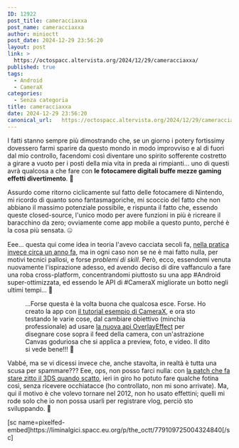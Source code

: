 ```yaml
---
ID: 12922
post_title: cameracciaxxa
post_name: cameracciaxxa
author: minioctt
post_date: 2024-12-29 23:56:20
layout: post
link: >
  https://octospacc.altervista.org/2024/12/29/cameracciaxxa/
published: true
tags:
  - Android
  - CameraX
categories:
  - Senza categoria
title: cameracciaxxa
date: 2024-12-29 23:56:20
canonical_url:   https://octospacc.altervista.org/2024/12/29/cameracciaxxa/
---
```

<!-- wp:paragraph -->
<p>I fatti stanno sempre più dimostrando che, se un giorno i potery fortissimy dovessero farmi sparire da questo mondo in modo improvviso e al di fuori dal mio controllo, facendomi così diventare uno spirito sofferente costretto a girare a vuoto per i posti della mia vita in preda ai rimpianti... uno di questi avrà qualcosa a che fare con <strong>le fotocamere digitali buffe mezze gaming effetti divertimento</strong>. 👻</p>
<!-- /wp:paragraph -->

<!-- wp:paragraph -->
<p>Assurdo come ritorno ciclicamente sul fatto delle fotocamere di Nintendo, mi ricordo di quanto sono fantasmagoriche, mi scoccio del fatto che non abbiano il massimo potenziale possibile, e rispunta il fatto che, essendo queste closed-source, l'unico modo per avere funzioni in più è ricreare il baracchino da zero; ovviamente come app mobile a questo punto, perché è la cosa più sensata. 🤐</p>
<!-- /wp:paragraph -->

<!-- wp:paragraph -->
<p>Eee... questa qui come idea in teoria l'avevo cacciata secoli fa, <a href="/microblog-mirror/2024/03/14/altri-progetti-senza-fine/">nella pratica invece circa un anno fa</a>, ma in ogni caso non se ne è mai fatto nulla, per motivi tecnici pallosi, e forse <em>problemi di skill</em>. Però, ecco, essendomi venuta nuovamente l'ispirazione adesso, ed avendo deciso di dire vaffanculo a fare una roba cross-platform, concentrandomi piuttosto su una app #Android super-ottimizzata, ed essendo le API di #CameraX migliorate un botto negli ultimi tempi... 🔮</p>
<!-- /wp:paragraph -->

<!-- wp:paragraph -->
<p></p>
<!-- /wp:paragraph -->

<!-- wp:image {"id":12923,"sizeSlug":"large","linkDestination":"none"} -->
<figure class="wp-block-image size-large"><img src="{{site.cdnurl}}/assets/uploads/2024/12/image-7-960x526.png" alt="" class="wp-image-12923"/><figcaption class="wp-element-caption">...Forse questa è la volta buona che qualcosa esce. Forse. Ho creato la app con <a href="https://developer.android.com/codelabs/camerax-getting-started">il tutorial esempio di CameraX</a>, e ora sto testando le varie cose, dal cambiare obiettivo (minchia professionale) ad usare <a href="https://github.com/android/camera-samples/issues/571">la nuova api OverlayEffect</a> per disegnare cose sopra il feed della camera, con un'astrazione Canvas goduriosa che si applica a preview, foto, e video. Il dito si vede bene!!! 🥰</figcaption></figure>
<!-- /wp:image -->

<!-- wp:paragraph -->
<p></p>
<!-- /wp:paragraph -->

<!-- wp:paragraph -->
<p>Vabbé, ma se vi dicessi invece che, anche stavolta, in realtà è tutta una scusa per spammare??? Eee, ops, non posso farci nulla: con <a href="/microblog-mirror/2024/12/28/nincamera-silenzio/">la patch che fa stare zitto il 3DS quando scatto</a>, ieri in giro ho potuto fare qualche fotina così, senza ricevere occhiatacce (ho controllato, non mi sono arrivate). Ma, qui il motivo è che volevo tornare nel 2012, non ho usato effettini; quelli mi rode solo che io non possa usarli per registrare vlog, perciò sto sviluppando. 🥴</p>
<!-- /wp:paragraph -->

<!-- wp:paragraph -->
<p>[sc name=pixelfed-embed]https://liminalgici.spacc.eu.org/p/the_octt/779109725004324840[/sc]</p>
<!-- /wp:paragraph -->